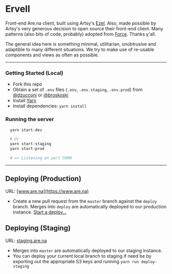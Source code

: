 # Ervell

Front-end Are.na client, built using Artsy's [Ezel](https://github.com/artsy/ezel). Also, made possible by Artsy's very generous decision to open source their front-end client. Many patterns (also bits of code, probably) adopted from [Force](https://github.com/artsy/force-public). Thanks y'all.

The general idea here is something minimal, utilitarian, unobtrusive and adaptible to many different situations. We try to make use of re-usable components and views as often as possible.

---

### Getting Started (Local)

- Fork this repo
- Obtain a set of `.env` files (`.env`, `.env.staging`, `.env.prod`) from [@dzucconi](https://github.com/dzucconi) or [@broskoski](https://github.com/broskoski)
- Install [Yarn](http://brewformulas.org/Yarn)
- Install dependencies: `yarn install`

### Running the server

```bash
  yarn start-dev

  # Or
  yarn start-staging
  yarn start-prod

  # => Listening on port 5000
```

---

## Deploying (Production)

URL: [www.are.na](https://www.are.na)

- Create a new pull request from the `master` branch against the `deploy` branch. Merges into `deploy` are automatically deployed to our production instance. [Start a deploy...](https://github.com/aredotna/ervell/compare/deploy...master?expand=1)

## Deploying (Staging)

URL: [staging.are.na](https://staging.are.na)

- Merges into `master` are automatically deployed to our staging instance.
- You can deploy your current local branch to staging if need be by exporting out the appropriate S3 keys and running `yarn run deploy-staging`
